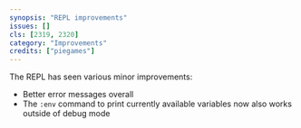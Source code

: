 ```yaml
---
synopsis: "REPL improvements"
issues: []
cls: [2319, 2320]
category: "Improvements"
credits: ["piegames"]
---
```


The REPL has seen various minor improvements:

- Better error messages overall
- The `:env` command to print currently available variables now also works outside of debug mode
